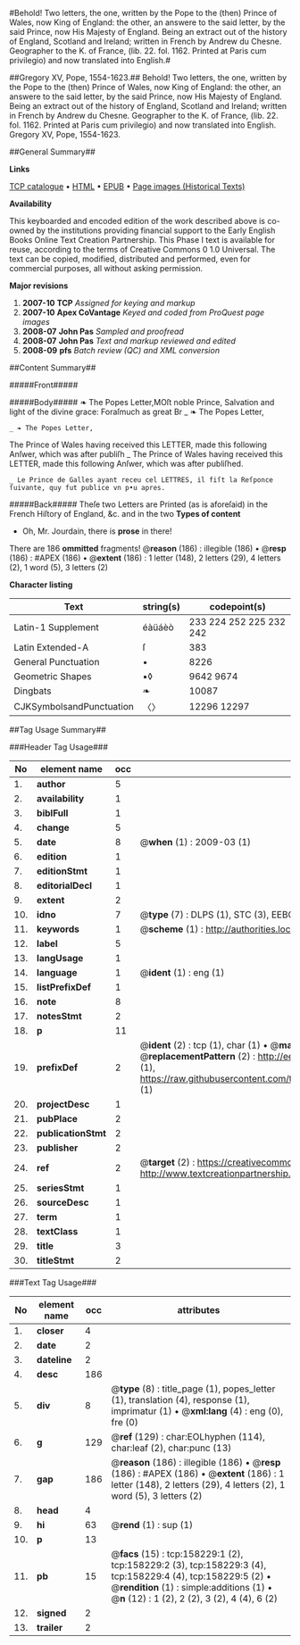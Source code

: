 #Behold! Two letters, the one, written by the Pope to the (then) Prince of Wales, now King of England: the other, an answere to the said letter, by the said Prince, now His Majesty of England. Being an extract out of the history of England, Scotland and Ireland; written in French by Andrew du Chesne. Geographer to the K. of France, (lib. 22. fol. 1162. Printed at Paris cum privilegio) and now translated into English.#

##Gregory XV, Pope, 1554-1623.##
Behold! Two letters, the one, written by the Pope to the (then) Prince of Wales, now King of England: the other, an answere to the said letter, by the said Prince, now His Majesty of England. Being an extract out of the history of England, Scotland and Ireland; written in French by Andrew du Chesne. Geographer to the K. of France, (lib. 22. fol. 1162. Printed at Paris cum privilegio) and now translated into English.
Gregory XV, Pope, 1554-1623.

##General Summary##

**Links**

[TCP catalogue](http://www.ota.ox.ac.uk/tcp/)  • 
[HTML](http://tei.it.ox.ac.uk/tcp/Texts-HTML/free/A85/A85673.html)  • 
[EPUB](http://tei.it.ox.ac.uk/tcp/Texts-EPUB/free/A85/A85673.epub) • 
[Page images (Historical Texts)](https://data.historicaltexts.jisc.ac.uk/view?pubId=eebo-99872974e&pageId=eebo-99872974e-158229-1)

**Availability**

This keyboarded and encoded edition of the
	       work described above is co-owned by the institutions
	       providing financial support to the Early English Books
	       Online Text Creation Partnership. This Phase I text is
	       available for reuse, according to the terms of Creative
	       Commons 0 1.0 Universal. The text can be copied,
	       modified, distributed and performed, even for
	       commercial purposes, all without asking permission.

**Major revisions**

1. __2007-10__ __TCP__ *Assigned for keying and markup*
1. __2007-10__ __Apex CoVantage__ *Keyed and coded from ProQuest page images*
1. __2008-07__ __John Pas__ *Sampled and proofread*
1. __2008-07__ __John Pas__ *Text and markup reviewed and edited*
1. __2008-09__ __pfs__ *Batch review (QC) and XML conversion*

##Content Summary##

#####Front#####

#####Body#####
❧ The Popes Letter,MOſt noble Prince, Salvation and light of the divine grace: Foraſmuch as great Br
    _ ❧ The Popes Letter,

    _ ❧ The Popes Letter,
The Prince of Wales having received this LETTER, made this following Anſwer, which was after publiſh
    _ The Prince of Wales having received this LETTER, made this following Anſwer, which was after publiſhed.

    _ Le Prince de Galles ayant receu cel LETTRES, il fiſt la Reſponce ſuivante, quy fut publice vn p•u apres.

#####Back#####
Theſe two Letters are Printed (as is aforeſaid) in the French Hiſtory of England, &c. and in the two
**Types of content**

  * Oh, Mr. Jourdain, there is **prose** in there!

There are 186 **ommitted** fragments! 
 @__reason__ (186) : illegible (186)  •  @__resp__ (186) : #APEX (186)  •  @__extent__ (186) : 1 letter (148), 2 letters (29), 4 letters (2), 1 word (5), 3 letters (2)

**Character listing**


|Text|string(s)|codepoint(s)|
|---|---|---|
|Latin-1 Supplement|éàüáèò|233 224 252 225 232 242|
|Latin Extended-A|ſ|383|
|General Punctuation|•|8226|
|Geometric Shapes|▪◊|9642 9674|
|Dingbats|❧|10087|
|CJKSymbolsandPunctuation|〈〉|12296 12297|

##Tag Usage Summary##

###Header Tag Usage###

|No|element name|occ|attributes|
|---|---|---|---|
|1.|__author__|5||
|2.|__availability__|1||
|3.|__biblFull__|1||
|4.|__change__|5||
|5.|__date__|8| @__when__ (1) : 2009-03 (1)|
|6.|__edition__|1||
|7.|__editionStmt__|1||
|8.|__editorialDecl__|1||
|9.|__extent__|2||
|10.|__idno__|7| @__type__ (7) : DLPS (1), STC (3), EEBO-CITATION (1), PROQUEST (1), VID (1)|
|11.|__keywords__|1| @__scheme__ (1) : http://authorities.loc.gov/ (1)|
|12.|__label__|5||
|13.|__langUsage__|1||
|14.|__language__|1| @__ident__ (1) : eng (1)|
|15.|__listPrefixDef__|1||
|16.|__note__|8||
|17.|__notesStmt__|2||
|18.|__p__|11||
|19.|__prefixDef__|2| @__ident__ (2) : tcp (1), char (1)  •  @__matchPattern__ (2) : ([0-9\-]+):([0-9IVX]+) (1), (.+) (1)  •  @__replacementPattern__ (2) : http://eebo.chadwyck.com/downloadtiff?vid=$1&page=$2 (1), https://raw.githubusercontent.com/textcreationpartnership/Texts/master/tcpchars.xml#$1 (1)|
|20.|__projectDesc__|1||
|21.|__pubPlace__|2||
|22.|__publicationStmt__|2||
|23.|__publisher__|2||
|24.|__ref__|2| @__target__ (2) : https://creativecommons.org/publicdomain/zero/1.0/ (1), http://www.textcreationpartnership.org/docs/. (1)|
|25.|__seriesStmt__|1||
|26.|__sourceDesc__|1||
|27.|__term__|1||
|28.|__textClass__|1||
|29.|__title__|3||
|30.|__titleStmt__|2||


###Text Tag Usage###

|No|element name|occ|attributes|
|---|---|---|---|
|1.|__closer__|4||
|2.|__date__|2||
|3.|__dateline__|2||
|4.|__desc__|186||
|5.|__div__|8| @__type__ (8) : title_page (1), popes_letter (1), translation (4), response (1), imprimatur (1)  •  @__xml:lang__ (4) : eng (0), fre (0)|
|6.|__g__|129| @__ref__ (129) : char:EOLhyphen (114), char:leaf (2), char:punc (13)|
|7.|__gap__|186| @__reason__ (186) : illegible (186)  •  @__resp__ (186) : #APEX (186)  •  @__extent__ (186) : 1 letter (148), 2 letters (29), 4 letters (2), 1 word (5), 3 letters (2)|
|8.|__head__|4||
|9.|__hi__|63| @__rend__ (1) : sup (1)|
|10.|__p__|13||
|11.|__pb__|15| @__facs__ (15) : tcp:158229:1 (2), tcp:158229:2 (3), tcp:158229:3 (4), tcp:158229:4 (4), tcp:158229:5 (2)  •  @__rendition__ (1) : simple:additions (1)  •  @__n__ (12) : 1 (2), 2 (2), 3 (2), 4 (4), 6 (2)|
|12.|__signed__|2||
|13.|__trailer__|2||
